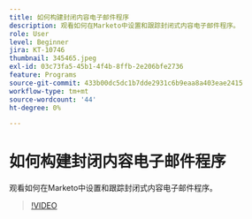 ```yaml
---
title: 如何构建封闭内容电子邮件程序
description: 观看如何在Marketo中设置和跟踪封闭式内容电子邮件程序。
role: User
level: Beginner
jira: KT-10746
thumbnail: 345465.jpeg
exl-id: 03c73fa5-45b1-4f4b-8ffb-2e206bfe2736
feature: Programs
source-git-commit: 433b00dc5dc1b7dde2931c6b9eaa8a403eae2415
workflow-type: tm+mt
source-wordcount: '44'
ht-degree: 0%

---
```


# 如何构建封闭内容电子邮件程序

观看如何在Marketo中设置和跟踪封闭式内容电子邮件程序。

>[!VIDEO](https://video.tv.adobe.com/v/345465/?quality=12&learn=on)
